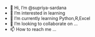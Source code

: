 - 👋 Hi, I’m @supriya-sardana
- 👀 I’m interested in learning
- 🌱 I’m currently learning Python,R,Excel
- 💞️ I’m looking to collaborate on ...
- 📫 How to reach me ...

<!---
supriya-sardana/supriya-sardana is a ✨ special ✨ repository because its `README.md` (this file) appears on your GitHub profile.
You can click the Preview link to take a look at your changes.
--->
